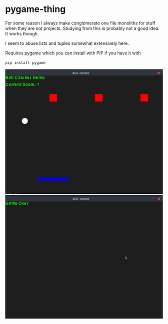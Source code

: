 # pygame-thing

For some reason I always make conglomerate one file monoliths for stuff when they are not projects.
Studying from this is probably not a good idea.
It works though. 

I seem to abuse lists and tuples somewhat extensively here.

Requires pygame which you can install with
PIP if you have it with
```
pip install pygame
```
![Game Demo 1](1.png)
![Game Demo 2](2.png)
